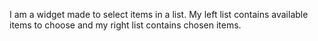 I am a widget made to select items in a list. My left list contains available items to choose and my right list contains chosen items.
